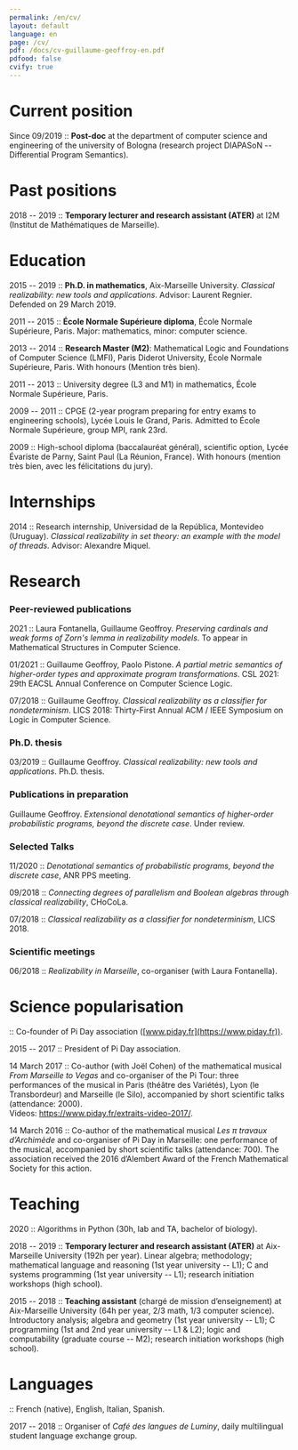 ```yaml
---
permalink: /en/cv/
layout: default
language: en
page: /cv/
pdf: /docs/cv-guillaume-geoffroy-en.pdf
pdfood: false
cvify: true
---
```


Current position
================

Since 09/2019 :: **Post-doc** at the department of computer science and engineering of the university of Bologna (research project DIAPASoN -- Differential Program Semantics).

Past positions
==============

2018 -- 2019 :: **Temporary lecturer and research assistant (ATER)** at I2M (Institut de Mathématiques de Marseille).

Education
=========

2015 -- 2019 :: **Ph.D. in mathematics**, Aix-Marseille University. *Classical realizability: new tools and applications*. Advisor: Laurent Regnier. Defended on 29 March 2019.

2011 -- 2015 :: **École Normale Supérieure diploma**, École Normale Supérieure, Paris. Major: mathematics, minor: computer science.

2013 -- 2014 :: **Research Master (M2)**: Mathematical Logic and Foundations of Computer Science (LMFI), Paris Diderot University, École Normale Supérieure, Paris. With honours (Mention très bien).

2011 -- 2013 :: University degree (L3 and M1) in mathematics, École Normale Supérieure, Paris. 

2009 -- 2011 :: CPGE (2-year program preparing for entry exams to engineering schools), Lycée Louis le Grand, Paris. Admitted to École Normale Supérieure, group MPI, rank 23rd.

2009 :: High-school diploma (baccalauréat général), scientific option, Lycée Évariste de Parny, Saint Paul (La Réunion, France). With honours (mention très bien, avec les félicitations du jury). 

Internships
===========

2014 :: Research internship, Universidad de la República, Montevideo (Uruguay). *Classical realizability in set theory: an example with the model of threads*. Advisor: Alexandre Miquel. 

Research
========

### Peer-reviewed publications

2021 :: Laura Fontanella, Guillaume Geoffroy. *Preserving cardinals and weak forms of Zorn's lemma in realizability models*. To appear in Mathematical Structures in Computer Science.

01/2021 :: Guillaume Geoffroy, Paolo Pistone. *A partial metric semantics of higher-order types and approximate program transformations*. CSL 2021: 29th EACSL Annual Conference on Computer Science Logic.

07/2018 :: Guillaume Geoffroy. *Classical realizability as a classifier for nondeterminism*. LICS 2018: Thirty-First Annual ACM / IEEE Symposium on Logic in Computer Science.
 
### Ph.D. thesis

03/2019 :: Guillaume Geoffroy. *Classical realizability: new tools and applications*. Ph.D. thesis.
 
### Publications in preparation

Guillaume Geoffroy. *Extensional denotational semantics of higher-order probabilistic programs, beyond the discrete case*. Under review.

### Selected Talks

11/2020 :: *Denotational semantics of probabilistic programs, beyond the discrete case*, ANR PPS meeting.

09/2018 :: *Connecting degrees of parallelism and Boolean algebras through classical realizability*, CHoCoLa.

07/2018 :: *Classical realizability as a classifier for nondeterminism*, LICS 2018.

### Scientific meetings

06/2018 :: *Realizability in Marseille*, co-organiser (with Laura Fontanella).

Science popularisation
======================

:: Co-founder of Pi Day association ([www.piday.fr](https://www.piday.fr)).
    
2015 -- 2017 :: President of Pi Day association.
 
14 March 2017 :: Co-author (with Joël Cohen) of the mathematical musical *From Marseille to Vegas* and co-organiser of the Pi Tour: three performances of the musical in Paris (théâtre des Variétés), Lyon (le Transbordeur) and Marseille (le Silo), accompanied by short scientific talks (attendance: 2000).<BR> Videos: <https://www.piday.fr/extraits-video-2017/>.

14 March 2016 :: Co-author of the mathematical musical *Les π travaux d’Archimède* and co-organiser of Pi Day in Marseille: one performance of the musical, accompanied by short scientific talks (attendance: 700). The association received the 2016 d’Alembert Award of the French Mathematical Society for this action.

Teaching 
========

2020 :: Algorithms in Python (30h, lab and TA, bachelor of biology).

2018 -- 2019 :: **Temporary lecturer and research assistant (ATER)** at Aix-Marseille University (192h per year). Linear algebra; methodology; mathematical language and reasoning (1st year university -- L1); C and systems programming (1st year university -- L1); research initiation workshops (high school).

2015 -- 2018 :: **Teaching assistant** (chargé de mission d’enseignement) at Aix-Marseille University (64h per year, 2/3 math, 1/3 computer science). Introductory analysis; algebra and geometry (1st year university -- L1); C programming (1st and 2nd year university -- L1 & L2); logic and computability (graduate course -- M2); research initiation workshops (high school). 

Languages
=========

:: French (native), English, Italian, Spanish.

2017 -- 2018 :: Organiser of *Café des langues de Luminy*, daily multilingual student language exchange group.
